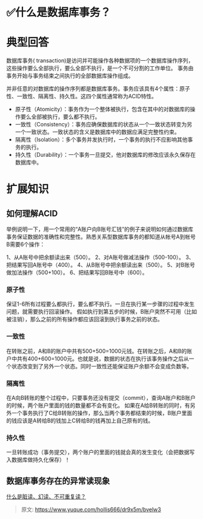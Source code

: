 # ✅什么是数据库事务？


# 典型回答

数据库事务( transaction)是访问并可能操作各种数据项的一个数据库操作序列，这些操作要么全部执行，要么全部不执行，是一个不可分割的工作单位。 事务由事务开始与事务结束之间执行的全部数据库操作组成。

并非任意的对数据库的操作序列都是数据库事务。事务应该具有4个属性：原子性、一致性、隔离性、持久性。这四个属性通常称为ACID特性。

- 原子性（Atomicity）：事务作为一个整体被执行，包含在其中的对数据库的操作要么全部被执行，要么都不执行。
- 一致性（Consistency）：事务应确保数据库的状态从一个一致状态转变为另一个一致状态。一致状态的含义是数据库中的数据应满足完整性约束。
- 隔离性（Isolation）：多个事务并发执行时，一个事务的执行不应影响其他事务的执行。
- 持久性（Durability）：一个事务一旦提交，他对数据库的修改应该永久保存在数据库中。


# 扩展知识


## 如何理解ACID

举例说明一下，用一个常用的“A账户向B账号汇钱”的例子来说明如何通过数据库事务保证数据的准确性和完整性。熟悉关系型数据库事务的都知道从帐号A到帐号B需要6个操作：

1、从A账号中把余额读出来（500）。 2、对A账号做减法操作（500-100）。 3、把结果写回A账号中（400）。 4、从B账号中把余额读出来（500）。 5、对B账号做加法操作（500+100）。 6、把结果写回B账号中（600）。


### 原子性
保证1-6所有过程要么都执行，要么都不执行。一旦在执行某一步骤的过程中发生问题，就需要执行回滚操作。 假如执行到第五步的时候，B账户突然不可用（比如被注销），那么之前的所有操作都应该回滚到执行事务之前的状态。

### 一致性
在转账之前，A和B的账户中共有500+500=1000元钱。在转账之后，A和B的账户中共有400+600=1000元。也就是说，数据的状态在执行该事务操作之后从一个状态改变到了另外一个状态。同时一致性还能保证账户余额不会变成负数等。

### 隔离性
在A向B转账的整个过程中，只要事务还没有提交（commit），查询A账户和B账户的时候，两个账户里面的钱的数量都不会有变化。 如果在A给B转账的同时，有另外一个事务执行了C给B转账的操作，那么当两个事务都结束的时候，B账户里面的钱应该是A转给B的钱加上C转给B的钱再加上自己原有的钱。

### 持久性
一旦转账成功（事务提交），两个账户的里面的钱就会真的发生变化（会把数据写入数据库做持久化保存）！


## 数据库事务存在的异常读现象

[什么是脏读、幻读、不可重复读？](https://www.yuque.com/hollis666/dr9x5m/vp4vma02le3z3y50?view=doc_embed)


> 原文: <https://www.yuque.com/hollis666/dr9x5m/bvelw3>